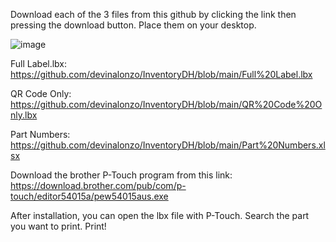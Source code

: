 Download each of the 3 files from this github by clicking the link then pressing the download button. Place them on your desktop.


![image](https://github.com/user-attachments/assets/3d12082e-029c-40a5-baf5-d61a8df14bb8)



Full Label.lbx:
https://github.com/devinalonzo/InventoryDH/blob/main/Full%20Label.lbx

QR Code Only:
https://github.com/devinalonzo/InventoryDH/blob/main/QR%20Code%20Only.lbx

Part Numbers:
https://github.com/devinalonzo/InventoryDH/blob/main/Part%20Numbers.xlsx


Download the brother P-Touch program from this link:
https://download.brother.com/pub/com/p-touch/editor54015a/pew54015aus.exe

After installation, you can open the lbx file with P-Touch. Search the part you want to print. Print!
